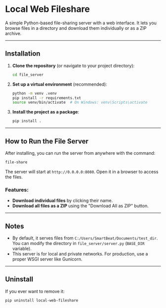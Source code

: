 # Local Web Fileshare

A simple Python-based file-sharing server with a web interface. It lets you browse files in a directory and download them individually or as a ZIP archive.

---

## Installation

1. **Clone the repository** (or navigate to your project directory):
    ```sh
    cd file_server
    ```

2. **Set up a virtual environment** (recommended):
    ```sh
    python -m venv .venv
    pip install -r requirements.txt
    source venv/bin/activate  # On Windows: venv\Scripts\activate
    ```

3. **Install the project as a package**:
    ```sh
    pip install .
    ```

---

## How to Run the File Server

After installing, you can run the server from anywhere with the command:
```sh
file-share
```

The server will start at `http://0.0.0.0:8080`. Open it in a browser to access the files.

### Features:
- **Download individual files** by clicking their name.
- **Download all files as a ZIP** using the "Download All as ZIP" button.

---

## Notes

- By default, it serves files from `C:/Users/SmartBeat/Documents/test_dir`. You can modify the directory in `file_server/server.py` (`BASE_DIR` variable).  
- This server is for local and private networks. For production, use a proper WSGI server like Gunicorn.

---

## Uninstall
If you ever want to remove it:
```sh
pip uninstall local-web-fileshare
```

